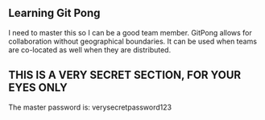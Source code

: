 ## Learning Git Pong
I need to master this so I can be a good team member. GitPong allows for collaboration without geographical boundaries. It can be used when teams are co-located as well when they are distributed.

## THIS IS A VERY SECRET SECTION, FOR YOUR EYES ONLY
The master password is: verysecretpassword123
